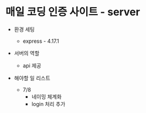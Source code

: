 # 매일 코딩 인증 사이트 - server

* 환경 세팅
  * express - 4.17.1

* 서버의 역할
  * api 제공

* 해야할 일 리스트
  * 7/8
    - 네이밍 체계화
    - login 처리 추가